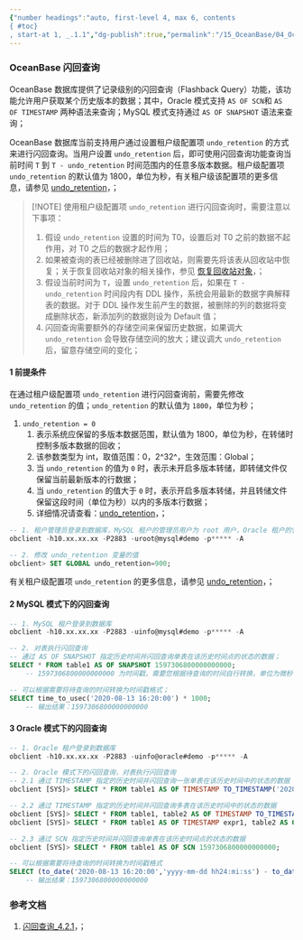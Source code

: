 ```yaml
---
{"number headings":"auto, first-level 4, max 6, contents
{ #toc}
, start-at 1, _.1.1","dg-publish":true,"permalink":"/15_OceanBase/04_OceanBase 高可用和容灾/闪回/OceanBase 闪回查询/","dgPassFrontmatter":true}
---
```



### OceanBase 闪回查询
OceanBase 数据库提供了记录级别的闪回查询（Flashback Query）功能，该功能允许用户获取某个历史版本的数据；其中，Oracle 模式支持 `AS OF SCN`和 `AS OF TIMESTAMP` 两种语法来查询；MySQL 模式支持通过 `AS OF SNAPSHOT` 语法来查询；

OceanBase 数据库当前支持用户通过设置租户级配置项 `undo_retention` 的方式来进行闪回查询。当用户设置 `undo_retention` 后，即可使用闪回查询功能查询当前时间 `T` 到 `T - undo_retention` 时间范围内的任意多版本数据。租户级配置项 `undo_retention` 的默认值为 1800，单位为秒，有关租户级该配置项的更多信息，请参见 [undo_retention](https://www.oceanbase.com/docs/common-oceanbase-database-cn-1000000000220342)，；

> [!NOTE] 使用租户级配置项 `undo_retention` 进行闪回查询时，需要注意以下事项：
> 1. 假设 `undo_retention` 设置的时间为 T0，设置后对 T0 之前的数据不起作用，对 T0 之后的数据才起作用；
> 2. 如果被查询的表已经被删除进了回收站，则需要先将该表从回收站中恢复；关于恢复回收站对象的相关操作，参见 [恢复回收站对象](https://www.oceanbase.com/docs/common-oceanbase-database-cn-1000000000218307)，；
> 3. 假设当前时间为 `T`，设置 `undo_retention` 后，如果在 `T - undo_retention` 时间段内有 DDL 操作，系统会用最新的数据字典解释表的数据。对于 DDL 操作发生前产生的数据，被删除的列的数据将变成删除状态，新添加列的数据则设为 Default 值；
> 4. 闪回查询需要额外的存储空间来保留历史数据，如果调大 `undo_retention` 会导致存储空间的放大；建议调大 `undo_retention` 后，留意存储空间的变化；


#### 1 前提条件
在通过租户级配置项 `undo_retention` 进行闪回查询前，需要先修改 `undo_retention` 的值；`undo_retention` 的默认值为 `1800`，单位为秒；

1. `undo_retention = 0`
	1. 表示系统应保留的多版本数据范围，默认值为 1800，单位为秒，在转储时控制多版本数据的回收；
	2. 该参数类型为 int，取值范围：0，2^32^，生效范围：Global；
	3. 当 `undo_retention` 的值为 `0` 时，表示未开启多版本转储，即转储文件仅保留当前最新版本的行数据；
	4. 当 `undo_retention` 的值大于 `0` 时，表示开启多版本转储，并且转储文件保留这段时间（单位为秒）以内的多版本行数据；
	5. 详细情况请查看：[undo_retention](https://www.oceanbase.com/docs/enterprise-oceanbase-database-cn-10000000000946115)，；

```sql
-- 1. 租户管理员登录到数据库，MySQL 租户的管理员用户为 root 用户，Oracle 租户的管理员用户为 SYS 用户；
obclient -h10.xx.xx.xx -P2883 -uroot@mysql#demo -p***** -A

-- 2. 修改 undo_retention 变量的值  
obclient> SET GLOBAL undo_retention=900;  
```

有关租户级配置项 `undo_retention` 的更多信息，请参见 [undo_retention](https://www.oceanbase.com/docs/common-oceanbase-database-cn-1000000000220342)，；

#### 2 MySQL 模式下的闪回查询

```sql
-- 1. MySQL 租户登录到数据库
obclient -h10.xx.xx.xx -P2883 -uinfo@mysql#demo -p***** -A

-- 2. 对表执行闪回查询
-- 通过 AS OF SNAPSHOT 指定历史时间并闪回查询单表在该历史时间点的状态的数据；
SELECT * FROM table1 AS OF SNAPSHOT 1597306800000000000; 
	-- 1597306800000000000 为时间戳，需要您根据待查询的时间自行转换，单位为微秒；

-- 可以根据需要将待查询的时间转换为时间戳格式；
SELECT time_to_usec('2020-08-13 16:20:00') * 1000;
	-- 输出结果：1597306800000000000
```

#### 3 Oracle 模式下的闪回查询

```sql
-- 1. Oracle 租户登录到数据库
obclient -h10.xx.xx.xx -P2883 -uinfo@oracle#demo -p***** -A

-- 2. Oracle 模式下的闪回查询，对表执行闪回查询
-- 2.1 通过 TIMESTAMP 指定的历史时间并闪回查询一张单表在该历史时间中的状态的数据
obclient [SYS]> SELECT * FROM table1 AS OF TIMESTAMP TO_TIMESTAMP('2020-08-13 16:20:00','yyyy-mm-dd hh24:mi:ss');

-- 2.2 通过 TIMESTAMP 指定的历史时间并闪回查询多表在该历史时间中的状态的数据
obclient [SYS]> SELECT * FROM table1, table2 AS OF TIMESTAMP TO_TIMESTAMP('2020-08-13 16:20:00','yyyy-mm-dd hh24:mi:ss');
obclient [SYS]> SELECT * FROM table1 AS OF TIMESTAMP expr1, table2 AS OF TIMESTAMP TO_TIMESTAMP('2020-08-13 16:20:00','yyyy-mm-dd hh24:mi:ss');

-- 2.3 通过 SCN 指定历史时间并闪回查询单表在该历史时间点的状态的数据
obclient [SYS]> SELECT * FROM table1 AS OF SCN 1597306800000000000;

-- 可以根据需要将待查询的时间转换为时间戳格式
SELECT (to_date('2020-08-13 16:20:00','yyyy-mm-dd hh24:mi:ss') - to_date('1970-01-01 08:00:00', 'yyyy-mm-dd hh24:mi:ss')) * 86400 * 1000 * 1000 * 1000 AS unix_nsec_timestamp FROM DUAL;
	-- 输出结果：1597306800000000000
```


### 参考文档
1. [闪回查询_4.2.1](https://www.oceanbase.com/docs/common-oceanbase-database-cn-1000000000218071)，；

